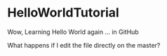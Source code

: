 # HelloWorldTutorial
Wow, Learning Hello World again ... in GitHub

What happens if I edit the file directly on the master?
